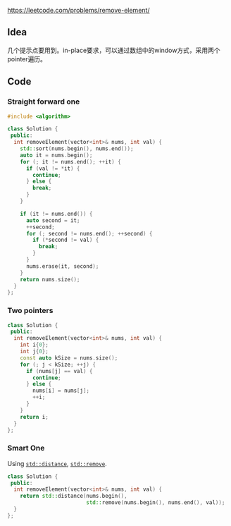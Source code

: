 https://leetcode.com/problems/remove-element/

## Idea
几个提示点要用到。in-place要求，可以通过数组中的window方式，采用两个pointer遍历。

## Code

### Straight forward one
```cpp
#include <algorithm>

class Solution {
 public:
  int removeElement(vector<int>& nums, int val) {
    std::sort(nums.begin(), nums.end());
    auto it = nums.begin();
    for (; it != nums.end(); ++it) {
      if (val != *it) {
        continue;
      } else {
        break;
      }
    }

    if (it != nums.end()) {
      auto second = it;
      ++second;
      for (; second != nums.end(); ++second) {
        if (*second != val) {
          break;
        }
      }
      nums.erase(it, second);
    }
    return nums.size();
  }
};
```

### Two pointers
```cpp
class Solution {
 public:
  int removeElement(vector<int>& nums, int val) {
    int i{0};
    int j{0};
    const auto kSize = nums.size();
    for (; j < kSize; ++j) {
      if (nums[j] == val) {
        continue;
      } else {
        nums[i] = nums[j];
        ++i;
      }
    }
    return i;
  }
};
```

### Smart One
Using [`std::distance`](https://en.cppreference.com/w/cpp/iterator/distance), [`std::remove`](https://en.cppreference.com/w/cpp/algorithm/remove).

```cpp
class Solution {
 public:
  int removeElement(vector<int>& nums, int val) {
    return std::distance(nums.begin(),
                         std::remove(nums.begin(), nums.end(), val));
  }
};
```